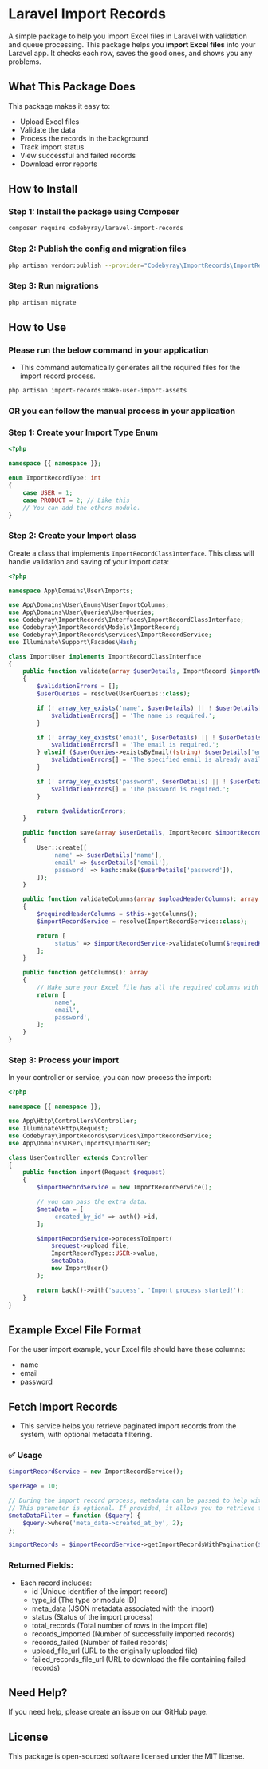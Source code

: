 # Laravel Import Records

A simple package to help you import Excel files in Laravel with validation and queue processing.
This package helps you **import Excel files** into your Laravel app. It checks each row, saves the good ones, and shows you any problems.

## What This Package Does

This package makes it easy to:
- Upload Excel files
- Validate the data
- Process the records in the background
- Track import status
- View successful and failed records
- Download error reports

## How to Install

### Step 1: Install the package using Composer

```bash
composer require codebyray/laravel-import-records
```

### Step 2: Publish the config and migration files

```bash
php artisan vendor:publish --provider="Codebyray\ImportRecords\ImportRecordServiceProvider"
```

### Step 3: Run migrations

```bash
php artisan migrate
```

## How to Use

### Please run the below command in your application
- This command automatically generates all the required files for the import record process.

```php
php artisan import-records:make-user-import-assets
```
### OR you can follow the manual process in your application

### Step 1: Create your Import Type Enum

```php
<?php

namespace {{ namespace }};

enum ImportRecordType: int
{
    case USER = 1;
    case PRODUCT = 2; // Like this
    // You can add the others module.
}
```


### Step 2: Create your Import class

Create a class that implements `ImportRecordClassInterface`. This class will handle validation and saving of your import data:

```php
<?php

namespace App\Domains\User\Imports;

use App\Domains\User\Enums\UserImportColumns;
use App\Domains\User\Queries\UserQueries;
use Codebyray\ImportRecords\Interfaces\ImportRecordClassInterface;
use Codebyray\ImportRecords\Models\ImportRecord;
use Codebyray\ImportRecords\services\ImportRecordService;
use Illuminate\Support\Facades\Hash;

class ImportUser implements ImportRecordClassInterface
{
    public function validate(array $userDetails, ImportRecord $importRecord): array
    {
        $validationErrors = [];
        $userQueries = resolve(UserQueries::class);

        if (! array_key_exists('name', $userDetails) || ! $userDetails['name']) {
            $validationErrors[] = 'The name is required.';
        }

        if (! array_key_exists('email', $userDetails) || ! $userDetails['email']) {
            $validationErrors[] = 'The email is required.';
        } elseif ($userQueries->existsByEmail((string) $userDetails['email'])) {
            $validationErrors[] = 'The specified email is already available in our records.';
        }

        if (! array_key_exists('password', $userDetails) || ! $userDetails['password']) {
            $validationErrors[] = 'The password is required.';
        }

        return $validationErrors;
    }

    public function save(array $userDetails, ImportRecord $importRecord): void
    {
        User::create([
            'name' => $userDetails['name'],
            'email' => $userDetails['email'],
            'password' => Hash::make($userDetails['password']),
        ]);
    }

    public function validateColumns(array $uploadHeaderColumns): array
    {
        $requiredHeaderColumns = $this->getColumns();
        $importRecordService = resolve(ImportRecordService::class);

        return [
            'status' => $importRecordService->validateColumn($requiredHeaderColumns, $uploadHeaderColumns),
        ];
    }

    public function getColumns(): array
    {
        // Make sure your Excel file has all the required columns with the exact same names.
        return [
            'name',
            'email',
            'password',
        ];
    }
}
```

### Step 3: Process your import

In your controller or service, you can now process the import:

```php
<?php

namespace {{ namespace }};

use App\Http\Controllers\Controller;
use Illuminate\Http\Request;
use Codebyray\ImportRecords\services\ImportRecordService;
use App\Domains\User\Imports\ImportUser;

class UserController extends Controller
{
    public function import(Request $request)
    {
        $importRecordService = new ImportRecordService();

        // you can pass the extra data.
        $metaData = [
            'created_by_id' => auth()->id,
        ];

        $importRecordService->processToImport(
            $request->upload_file,
            ImportRecordType::USER->value,
            $metaData,
            new ImportUser()
        );

        return back()->with('success', 'Import process started!');
    }
}
```

## Example Excel File Format

For the user import example, your Excel file should have these columns:
- name
- email
- password

## Fetch Import Records

- This service helps you retrieve paginated import records from the system, with optional metadata filtering.

### ✅ Usage
```php
$importRecordService = new ImportRecordService();

$perPage = 10;

// During the import record process, metadata can be passed to help with filtering.
// This parameter is optional. If provided, it allows you to retrieve filtered data based on the metadata.
$metaDataFilter = function ($query) {
    $query->where('meta_data->created_at_by', 2);
};

$importRecords = $importRecordService->getImportRecordsWithPagination($perPage, $metaDataFilter);
```

### Returned Fields:
- Each record includes:
    - id (Unique identifier of the import record)
    - type_id (The type or module ID)
    - meta_data (JSON metadata associated with the import)
    - status (Status of the import process)
    - total_records (Total number of rows in the import file)
    - records_imported (Number of successfully imported records)
    - records_failed (Number of failed records)
    - upload_file_url (URL to the originally uploaded file)
    - failed_records_file_url (URL to download the file containing failed records)

## Need Help?

If you need help, please create an issue on our GitHub page.

## License

This package is open-sourced software licensed under the MIT license.
